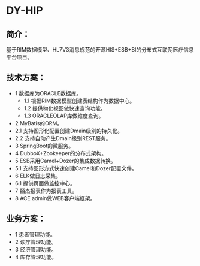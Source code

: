 # DY-HIP
## 简介：
  基于RIM数据模型、HL7V3消息规范的开源HIS+ESB+BI的分布式互联网医疗信息平台项目。
## 技术方案：
* 1 数据库为ORACLE数据库。
  * 1.1 根据RIM数据模型创建表结构作为数据中心。
  * 1.2 提供物化视图做快速查询功能。
  * 1.3 ORACLEOLAP库做维度查询。
* 2 MyBatis的ORM。
* 2.1 支持图形化配置创建Dmain级别的持久化。
* 2.2 支持自动产生Dmain级别REST服务。
* 3 SpringBoot的微服务。
* 4 DubboX+Zookeeper的分布式架构。
* 5 ESB采用Camel+Dozer的集成数据转换。
* 5.1 支持图形方式快速创建Camel和Dozer配置文件。
* 6 ELK做日志采集。
* 6.1 提供页面做监控中心。
* 7 皕杰报表作为报表工具。
* 8 ACE admin做WEB客户端框架。
## 业务方案：
* 1 患者管理功能。
* 2 诊疗管理功能。
* 3 经济管理功能。
* 4 库存管理功能。
